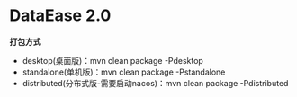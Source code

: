 # DataEase 2.0 

**打包方式**

-   desktop(桌面版)：mvn clean package -Pdesktop
-   standalone(单机版)：mvn clean package -Pstandalone
-   distributed(分布式版-需要启动nacos)：mvn clean package -Pdistributed